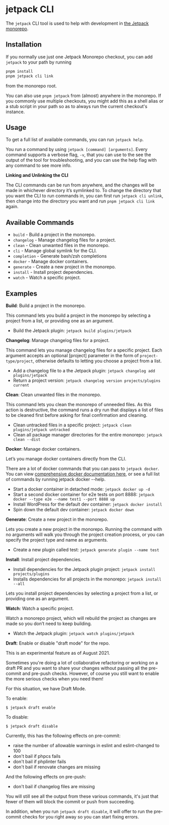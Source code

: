 # jetpack CLI

The `jetpack` CLI tool is used to help with development in [the Jetpack monorepo].

## Installation

If you normally use just one Jetpack Monorepo checkout, you can add `jetpack` to your path by running
```sh
pnpm install
pnpm jetpack cli link
```
from the monorepo root.

You can also use `pnpm jetpack` from (almost) anywhere in the monorepo. If you commonly use multiple checkouts, you might add this as a shell alias or a stub script in your path so as to always run the current checkout's instance.

## Usage

To get a full list of available commands, you can run `jetpack help`.

You run a command by using `jetpack [command] [arguments]`. Every command supports a verbose flag, `-v`, that you can use to the see the output of the tool for troubleshooting, and you can use the help flag with any command to see more info.

**Linking and Unlinking the CLI**

The CLI commands can be run from anywhere, and the changes will be made in whichever directory it’s symlinked to. To change the directory that you want the CLI to run commands in, you can first run `jetpack cli unlink`, then change into the directory you want and run `pnpm jetpack cli link` again.

## Available Commands

* `build` - Build a project in the monorepo.
* `changelog` -  Manage changelog files for a project.
* `clean` - Clean unwanted files in the monorepo.
* `cli` - Manage global symlink for the CLI.
* `completion` - Generate bash/zsh completions
* `docker` - Manage docker containers.
* `generate` - Create a new project in the monorepo.
* `install` - Install project dependencies.
* `watch` - Watch a specific project.

## Examples

**Build**: Build a project in the monorepo.

This command lets you build a project in the monorepo by selecting a project from a list, or providing one as an argument.

- Build the Jetpack plugin: `jetpack build plugins/jetpack`

**Changelog**: Manage changelog files for a project.

This command lets you manage changelog files for a specific project. Each argument accepts an optional [project] parameter in the form of `project-type/project`, otherwise defaults to letting you choose a project from a list.

- Add a changelog file to a the Jetpack plugin: `jetpack changelog add plugins/jetpack`
- Return a project version: `jetpack changelog version projects/plugins current`

**Clean**: Clean unwanted files in the monorepo.

This command lets you clean the monorepo of unneeded files. As this action is destructive, the command runs a dry run that displays a list of files to be cleaned first before asking for final confirmation and cleaning.

- Clean untracked files in a specific project: `jetpack clean plugins/jetpack untracked`
- Clean all package manager directories for the entire monorepo: `jetpack clean --dist`

**Docker**: Manage docker containers.

Let’s you manage docker containers directly from the CLI.

There are a lot of docker commands that you can pass to `jetpack docker`. You can view [comprehensive docker documentation here](https://github.com/Automattic/jetpack/blob/trunk/tools/docker/README.md), or see a full list of commands by running jetpack docker --help.

- Start a docker container in detached mode: `jetpack docker up -d`
- Start a second docker container for e2e tests on port 8888: `jetpack docker --type e2e --name test1 --port 8888 up`
- Install WordPress for the default dev container: `jetpack docker install`
- Spin down the default dev container: `jetpack docker down`

**Generate**: Create a new project in the monorepo.

Lets you create a new project in the monorepo. Running the command with no arguments will walk you through the project creation process, or you can specify the project type and name as arguments.

- Create a new plugin called test: `jetpack generate plugin --name test`

**Install**: Install project dependencies.

- Install dependencies for the Jetpack plugin project: `jetpack install projects/plugins`
- Installs dependencies for all projects in the monorepo: `jetpack install --all`

Lets you install project dependencies by selecting a project from a list, or providing one as an argument.

**Watch**: Watch a specific project.

Watch a monorepo project, which will rebuild the project as changes are made so you don’t need to keep building.

- Watch the Jetpack plugin: `jetpack watch plugins/jetpack`

[the Jetpack monorepo]: https://github.com/Automattic/jetpack

**Draft**: Enable or disable "draft mode" for the repo.

This is an experimental feature as of August 2021.

Sometimes you're doing a lot of collaborative refactoring or working on a draft PR and you want to share your changes without passing all the pre-commit and pre-push checks. However, of course you still want to enable the more serious checks when you need them!

For this situation, we have Draft Mode.

To enable:

```
$ jetpack draft enable
```

To disable:

```
$ jetpack draft disable
```

Currently, this has the following effects on pre-commit:

* raise the number of allowable warnings in eslint and eslint-changed to 100
* don't bail if phpcs fails
* don't bail if phplinter fails
* don't bail if renovate changes are missing

And the following effects on pre-push:

* don't bail if changelog files are missing

You will still see all the output from these various commands, it's just that fewer of them will block the commit or push from succeeding.

In addition, when you run `jetpack draft disable`, it will offer to run the pre-commit checks for you right away so you can start fixing errors.
